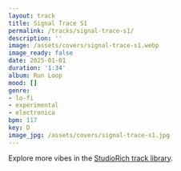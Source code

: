 ```yaml
---
layout: track
title: Signal Trace S1
permalink: /tracks/signal-trace-s1/
description: ''
image: /assets/covers/signal-trace-s1.webp
image_ready: false
date: 2025-01-01
duration: '1:34'
album: Run Loop
mood: []
genre:
- lo-fi
- experimental
- electronica
bpm: 117
key: D
image_jpg: /assets/covers/signal-trace-s1.jpg
---
```


Explore more vibes in the [StudioRich track library](/tracks/).
